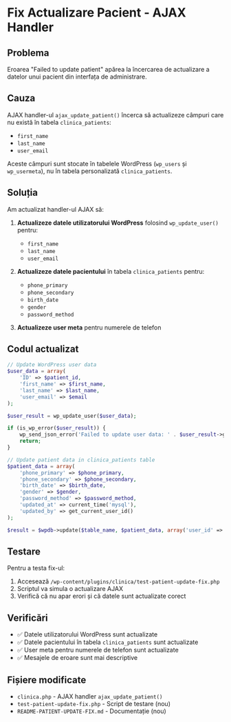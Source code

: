 # Fix Actualizare Pacient - AJAX Handler

## Problema
Eroarea "Failed to update patient" apărea la încercarea de actualizare a datelor unui pacient din interfața de administrare.

## Cauza
AJAX handler-ul `ajax_update_patient()` încerca să actualizeze câmpuri care nu există în tabela `clinica_patients`:
- `first_name`
- `last_name` 
- `user_email`

Aceste câmpuri sunt stocate în tabelele WordPress (`wp_users` și `wp_usermeta`), nu în tabela personalizată `clinica_patients`.

## Soluția
Am actualizat handler-ul AJAX să:

1. **Actualizeze datele utilizatorului WordPress** folosind `wp_update_user()` pentru:
   - `first_name`
   - `last_name`
   - `user_email`

2. **Actualizeze datele pacientului** în tabela `clinica_patients` pentru:
   - `phone_primary`
   - `phone_secondary`
   - `birth_date`
   - `gender`
   - `password_method`

3. **Actualizeze user meta** pentru numerele de telefon

## Codul actualizat

```php
// Update WordPress user data
$user_data = array(
    'ID' => $patient_id,
    'first_name' => $first_name,
    'last_name' => $last_name,
    'user_email' => $email
);

$user_result = wp_update_user($user_data);

if (is_wp_error($user_result)) {
    wp_send_json_error('Failed to update user data: ' . $user_result->get_error_message());
    return;
}

// Update patient data in clinica_patients table
$patient_data = array(
    'phone_primary' => $phone_primary,
    'phone_secondary' => $phone_secondary,
    'birth_date' => $birth_date,
    'gender' => $gender,
    'password_method' => $password_method,
    'updated_at' => current_time('mysql'),
    'updated_by' => get_current_user_id()
);

$result = $wpdb->update($table_name, $patient_data, array('user_id' => $patient_id));
```

## Testare
Pentru a testa fix-ul:

1. Accesează `/wp-content/plugins/clinica/test-patient-update-fix.php`
2. Scriptul va simula o actualizare AJAX
3. Verifică că nu apar erori și că datele sunt actualizate corect

## Verificări
- ✅ Datele utilizatorului WordPress sunt actualizate
- ✅ Datele pacientului în tabela `clinica_patients` sunt actualizate
- ✅ User meta pentru numerele de telefon sunt actualizate
- ✅ Mesajele de eroare sunt mai descriptive

## Fișiere modificate
- `clinica.php` - AJAX handler `ajax_update_patient()`
- `test-patient-update-fix.php` - Script de testare (nou)
- `README-PATIENT-UPDATE-FIX.md` - Documentație (nou) 